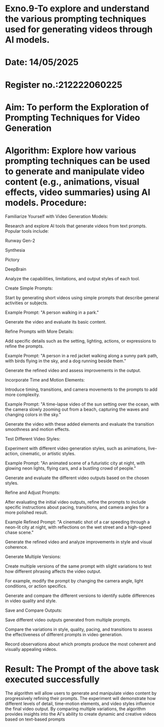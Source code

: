 # Exno.9-To explore and understand the various prompting techniques used for generating videos through AI models. 

# Date: 14/05/2025
# Register no.:212222060225
# Aim: To perform the Exploration of Prompting Techniques for Video Generation
# Algorithm: Explore how various prompting techniques can be used to generate and manipulate video content (e.g., animations, visual effects, video summaries) using AI models. Procedure:
Familiarize Yourself with Video Generation Models:

Research and explore AI tools that generate videos from text prompts. Popular tools include:

Runway Gen-2

Synthesia

Pictory

DeepBrain

Analyze the capabilities, limitations, and output styles of each tool.

Create Simple Prompts:

Start by generating short videos using simple prompts that describe general activities or subjects.

Example Prompt: "A person walking in a park."

Generate the video and evaluate its basic content.

Refine Prompts with More Details:

Add specific details such as the setting, lighting, actions, or expressions to refine the prompts.

Example Prompt: "A person in a red jacket walking along a sunny park path, with birds flying in the sky, and a dog running beside them."

Generate the refined video and assess improvements in the output.

Incorporate Time and Motion Elements:

Introduce timing, transitions, and camera movements to the prompts to add more complexity.

Example Prompt: "A time-lapse video of the sun setting over the ocean, with the camera slowly zooming out from a beach, capturing the waves and changing colors in the sky."

Generate the video with these added elements and evaluate the transition smoothness and motion effects.

Test Different Video Styles:

Experiment with different video generation styles, such as animations, live-action, cinematic, or artistic styles.

Example Prompt: "An animated scene of a futuristic city at night, with glowing neon lights, flying cars, and a bustling crowd of people."

Generate and evaluate the different video outputs based on the chosen styles.

Refine and Adjust Prompts:

After evaluating the initial video outputs, refine the prompts to include specific instructions about pacing, transitions, and camera angles for a more polished result.

Example Refined Prompt: "A cinematic shot of a car speeding through a neon-lit city at night, with reflections on the wet street and a high-speed chase scene."

Generate the refined video and analyze improvements in style and visual coherence.

Generate Multiple Versions:

Create multiple versions of the same prompt with slight variations to test how different phrasing affects the video output.

For example, modify the prompt by changing the camera angle, light conditions, or action specifics.

Generate and compare the different versions to identify subtle differences in video quality and style.

Save and Compare Outputs:

Save different video outputs generated from multiple prompts.

Compare the variations in style, quality, pacing, and transitions to assess the effectiveness of different prompts in video generation.

Record observations about which prompts produce the most coherent and visually appealing videos.


# Result: The Prompt of the above task executed successfully
The algorithm will allow users to generate and manipulate video content by progressively refining their prompts. The experiment will demonstrate how different levels of detail, time-motion elements, and video styles influence the final video output. By comparing multiple variations, the algorithm provides insights into the AI's ability to create dynamic and creative videos based on text-based prompts
